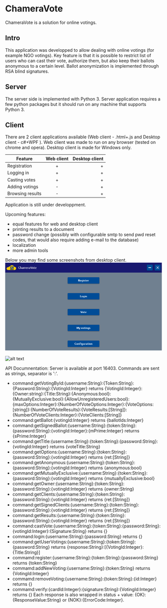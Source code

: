 ChameraVote
=======
ChameraVote is a solution for online votings.

Intro
-----------
This application was developped to allow dealing with online votings (for example NGO votings). 
Key feature is that it is possible to restrict list of users who can cast their vote, authorize them, but also keep their ballots anonymous to a certain level.
Ballot anonymization is implemented through RSA blind signatures.

Server
-----------
The server side is implemented with Python 3.
Server application requires a few python packages but it should run on any machine that supports Python 3.

Client
-----------
There are 2 client applications available (Web client - .html+.js and Desktop client - c#+WPF ).
Web client was made to run on any browser (tested on chrome and opera). 
Desktop client is made for Windows only.

| Feature         | Web client       | Desktop client  |
|-----------------|:----------------:|----------------:|
| Registration    | +                |+                |
| Logging in      | +                |+                |
| Casting votes   | +                |+                |
| Adding votings  | -                |+                |
| Browsing results| -                |+                |

Application is still under developpment.

Upcoming features:
  * equal features for web and desktop client
  * printing results to a document
  * password change (possibly with configurable smtp to send pwd reset codes, that would also require adding e-mail to the database)
  * localization
  * more admin tools


Below you may find some screenshots from desktop client.
![alt text](https://github.com/skowront/ChameraVote/blob/master/github/images/chameraVoteClient.jpg)


![alt text](https://github.com/skowront/ChameraVote/blob/master/github/images/chameraVoteClientResults.jpg)

API Documnentation:
Server is available at port 16403.
Commands are sent as strings, separator is ':'.
- command:getVotingById:{username:String}:{Token:String}:{Password:String}:{VotingId:Integer} returns {VotingId:Integer}:{Owner:string}:{Title:String}:{Anonymous:bool}:{MutuallyExclusive:bool}:{AllowUnregisteredUsers:bool}:{maxOptions:Integer}:{NumberOfVoteOptions:Integer}:{VoteOptions:[string]}:{NumberOfVoteResults}:{VoteResults:[String]}:{NumberOfVoteClients:Integer}:{VoteClients:[String]}
- command:getBallot:{votingId:Integer} returns {ballotIds:Integer}
- command:getSignedBallot:{username:String}:{token:String}:{password:String}:{votingId:Integer}:{mPrime:Integer} returns {sPrime:Integer}
- command:getTitle:{username:String}:{token:String}:{password:String}:{votingId:Integer} returns {voteTitle:String}
- command:getOptions:{username:String}:{token:String}:{password:String}:{votingId:Integer} returns {ret:[String]}
- command:getAnonymous:{username:String}:{token:String}:{password:String}:{votingId:Integer} returns {anonymous:bool}
- command:getMutuallyExclusive:{username:String}:{token:String}:{password:String}:{votingId:Integer} returns {mutuallyExclusive:bool}
- command:getOwner:{username:String}:{token:String}:{password:String}:{votingId:Integer} returns {owner:String}
- command:getClients:{username:String}:{token:String}:{password:String}:{votingId:Integer} returns {ret:[String]}
- command:getSignedClients:{username:String}:{token:String}:{password:String}:{votingId:Integer} returns {ret:[String]}
- command:getResults:{username:String}:{token:String}:{password:String}:{votingId:Integer} returns {ret:[String]}
- command:castVote:{username:String}:{token:String}:{password:String}:{votingId:Integer}:{Signature:String} returns {}
- command:login:{username:String}:{password:String} returns {}
- command:getUserVotings:{username:String}:{token:String}:{password:String} returns {response:String}:[{VotingId:Integer}:{Title:String}]
- commamd:register:{username:String}:{token:String}:{password:String} returns {token:String}
- commamd:addNewVoting:{username:String}:{token:String} returns {VotingId:Integer}
- commamd:removeVoting:{username:String}:{token:String}:{id:Integer} returns {}
- commamd:verify:{cardId:Integer}:{signature:String}:{VotingId:Integer} returns {}
Each response is also wrapped in status + value:
{OK}:{ResponseValue:String} or {NOK}:{ErrorCode:Integer}.
